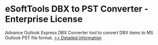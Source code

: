 # eSoftTools DBX to PST Converter - Enterprise License
Advance Outlook Express DBX Converter tool to convert DBX items to MS Outlook PST file format.
[>> Detailed information](https://secure.shareit.com/shareit/product.html?productid=300878085&affiliateid=200057808)